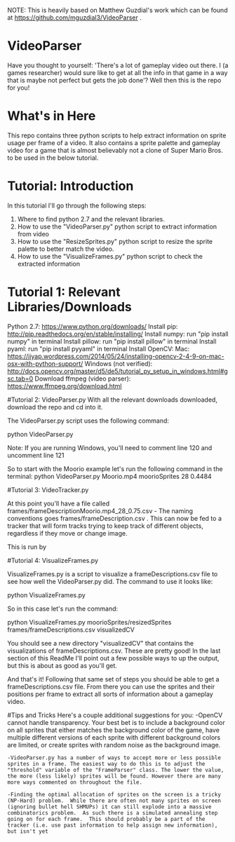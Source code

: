 NOTE: This is heavily based on Matthew Guzdial's work which can be found at https://github.com/mguzdial3/VideoParser .

# VideoParser
Have you thought to yourself: 'There's a lot of gameplay video out there. I (a games researcher) would sure like to get at all the info in that game in a way that is maybe not perfect but gets the job done'? Well then this is the repo for you! 

# What's in Here
This repo contains three python scripts to help extract information on sprite usage per frame of a video. It also contains a sprite palette and gameplay video for a game that is almost believably not a clone of Super Mario Bros. to be used in the below tutorial. 

# Tutorial: Introduction
In this tutorial I'll go through the following steps: 
  1. Where to find python 2.7 and the relevant libraries. 
  2. How to use the "VideoParser.py" python script to extract information from video
  3. How to use the "ResizeSprites.py" python script to resize the sprite palette to better match the video.
  4. How to use the "VisualizeFrames.py" python script to check the extracted information

# Tutorial 1: Relevant Libraries/Downloads
Python 2.7: https://www.python.org/downloads/
Install pip: http://pip.readthedocs.org/en/stable/installing/
Install numpy: run "pip install numpy" in terminal
Install pillow: run "pip install pillow" in terminal
Install pyaml: run "pip install pyyaml" in terminal
Install OpenCV: 
	Mac: https://jjyap.wordpress.com/2014/05/24/installing-opencv-2-4-9-on-mac-osx-with-python-support/
	Windows (not verified): http://docs.opencv.org/master/d5/de5/tutorial_py_setup_in_windows.html#gsc.tab=0
Download ffmpeg (video parser): https://www.ffmpeg.org/download.html

#Tutorial 2: VideoParser.py
With all the relevant downloads downloaded, download the repo and cd into it. 

The VideoParser.py script uses the following command: 

python VideoParser.py <name of gameplay video> <name of sprites directory> <frames per second> <scaling of video>

Note: If you are running Windows, you'll need to comment line 120 and uncomment line 121

So to start with the Moorio example let's run the following command in the terminal: python VideoParser.py Moorio.mp4 moorioSprites 28 0.4484

#Tutorial 3: VideoTracker.py

At this point you'll have a file called frames/frameDescriptionMoorio.mp4_28_0.75.csv - The naming conventions goes frames/frameDescription<name of gameplay video>_<frames per second>_<image recognition threshold>.csv .  This can now be fed to a tracker that will form tracks trying to keep track of different objects, regardless if they move or change image.  

This is run by 

#Tutorial 4: VisualizeFrames.py

VisualizeFrames.py is a script to visualize a frameDescriptions.csv file to see how well the VideoParser.py did. The command to use it looks like: 

python VisualizeFrames.py <spritesDirectory> <frames csv file> <the directory to place the visualizations>

So in this case let's run the command: 

python VisualizeFrames.py moorioSprites/resizedSprites frames/frameDescriptions.csv visualizedCV

You should see a new directory "visualizedCV" that contains the visualizations of frameDescriptions.csv. These are pretty good! In the last section of this ReadMe I'll point out a few possible ways to up the output, but this is about as good as you'll get.

And that's it! Following that same set of steps you should be able to get a frameDescriptions.csv file. From there you can use the sprites and their positions per frame to extract all sorts of information about a gameplay video. 

#Tips and Tricks
Here's a couple additional suggestions for you: 
	-OpenCV cannot handle transparency. Your best bet is to include a background color on all sprites that either matches the background color of the game, have multiple different versions of each sprite with different background colors are limited, or create sprites with random noise as the background image. 

	-VideoParser.py has a number of ways to accept more or less possible sprites in a frame. The easiest way to do this is to adjust the "threshold" variable of the "FrameParser" class. The lower the value, the more (less likely) sprites will be found. However there are many more ways commented on throughout the file. 

	-Finding the optimal allocation of sprites on the screen is a tricky (NP-Hard) problem.  While there are often not many sprites on screen (ignoring bullet hell SHMUPs) it can still explode into a massive combinatorics problem.  As such there is a simulated annealing step going on for each frame.  This should probably be a part of the tracker (i.e. use past information to help assign new information), but isn't yet
